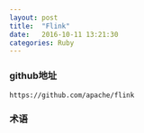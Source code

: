```yaml
---
layout: post
title:  "Flink"
date:   2016-10-11 13:21:30
categories: Ruby
---
```


### github地址
```
https://github.com/apache/flink
```

### 术语

###